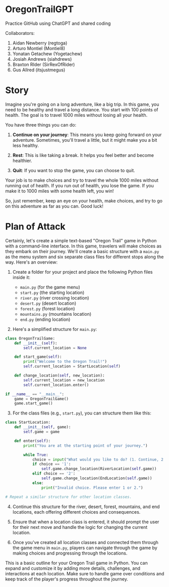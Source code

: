 # OregonTrailGPT
Practice GitHub using ChatGPT and shared coding

Collaborators:
1. Aidan Newberry (regtoga)
2. Arturo Montiel (Montiel8)
3. Yonatan Getachew (Yogetachew)
4. Josiah Andrews (siahdrews)
5. Braxton RIder (SirRexOfRider)
6. Gus Allred (itsjustmegus)

# Story
Imagine you're going on a long adventure, like a big trip. In this game, you need to be healthy and travel a long distance. You start with 100 points of health. The goal is to travel 1000 miles without losing all your health.

You have three things you can do:

1. **Continue on your journey**: This means you keep going forward on your adventure. Sometimes, you'll travel a little, but it might make you a bit less healthy.

2. **Rest**: This is like taking a break. It helps you feel better and become healthier.

3. **Quit**: If you want to stop the game, you can choose to quit.

Your job is to make choices and try to travel the whole 1000 miles without running out of health. If you run out of health, you lose the game. If you make it to 1000 miles with some health left, you win!

So, just remember, keep an eye on your health, make choices, and try to go on this adventure as far as you can. Good luck!

# Plan of Attack
Certainly, let's create a simple text-based "Oregon Trail" game in Python with a command-line interface. In this game, travelers will make choices as they embark on their journey. We'll create a basic structure with a `main.py` as the menu system and six separate class files for different stops along the way. Here's an overview:

1. Create a folder for your project and place the following Python files inside it:

   - `main.py` (for the game menu)
   - `start.py` (the starting location)
   - `river.py` (river crossing location)
   - `desert.py` (desert location)
   - `forest.py` (forest location)
   - `mountains.py` (mountains location)
   - `end.py` (ending location)

2. Here's a simplified structure for `main.py`:

```python
class OregonTrailGame:
    def __init__(self):
        self.current_location = None

    def start_game(self):
        print("Welcome to the Oregon Trail!")
        self.current_location = StartLocation(self)

    def change_location(self, new_location):
        self.current_location = new_location
        self.current_location.enter()

if __name__ == "__main__":
    game = OregonTrailGame()
    game.start_game()
```

3. For the class files (e.g., `start.py`), you can structure them like this:

```python
class StartLocation:
    def __init__(self, game):
        self.game = game

    def enter(self):
        print("You are at the starting point of your journey.")

        while True:
            choice = input("What would you like to do? (1. Continue, 2. Quit): ")
            if choice == '1':
                self.game.change_location(RiverLocation(self.game))
            elif choice == '2':
                self.game.change_location(EndLocation(self.game))
            else:
                print("Invalid choice. Please enter 1 or 2.")

# Repeat a similar structure for other location classes.
```

4. Continue this structure for the river, desert, forest, mountains, and end locations, each offering different choices and consequences.

5. Ensure that when a location class is entered, it should prompt the user for their next move and handle the logic for changing the current location.

6. Once you've created all location classes and connected them through the game menu in `main.py`, players can navigate through the game by making choices and progressing through the locations.

This is a basic outline for your Oregon Trail game in Python. You can expand and customize it by adding more details, challenges, and interactions at each location. Make sure to handle game over conditions and keep track of the player's progress throughout the journey.
